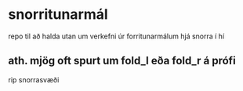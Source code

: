 # snorritunarmál

repo til að halda utan um verkefni úr forritunarmálum hjá snorra í hí

## ath. mjög oft spurt um fold_l eða fold_r á prófi

rip snorrasvæði
